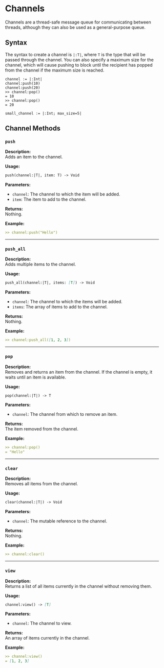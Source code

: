 # Channels

Channels are a thread-safe message queue for communicating between threads,
although they can also be used as a general-purpose queue.

## Syntax

The syntax to create a channel is `|:T|`, where `T` is the type that will be
passed through the channel. You can also specify a maximum size for the
channel, which will cause pushing to block until the recipient has popped from
the channel if the maximum size is reached.

```tomo
channel := |:Int|
channel:push(10)
channel:push(20)
>> channel:pop()
= 10
>> channel:pop()
= 20

small_channel := |:Int; max_size=5|
```

## Channel Methods

### `push`

**Description:**  
Adds an item to the channel.

**Usage:**  
```markdown
push(channel:|T|, item: T) -> Void
```

**Parameters:**

- `channel`: The channel to which the item will be added.
- `item`: The item to add to the channel.

**Returns:**  
Nothing.

**Example:**  
```markdown
>> channel:push("Hello")
```

---

### `push_all`

**Description:**  
Adds multiple items to the channel.

**Usage:**  
```markdown
push_all(channel:|T|, items: [T]) -> Void
```

**Parameters:**

- `channel`: The channel to which the items will be added.
- `items`: The array of items to add to the channel.

**Returns:**  
Nothing.

**Example:**  
```markdown
>> channel:push_all([1, 2, 3])
```

---

### `pop`

**Description:**  
Removes and returns an item from the channel. If the channel is empty, it waits until an item is available.

**Usage:**  
```markdown
pop(channel:|T|) -> T
```

**Parameters:**

- `channel`: The channel from which to remove an item.

**Returns:**  
The item removed from the channel.

**Example:**  
```markdown
>> channel:pop()
= "Hello"
```

---

### `clear`

**Description:**  
Removes all items from the channel.

**Usage:**  
```markdown
clear(channel:|T|) -> Void
```

**Parameters:**

- `channel`: The mutable reference to the channel.

**Returns:**  
Nothing.

**Example:**  
```markdown
>> channel:clear()
```

---

### `view`

**Description:**  
Returns a list of all items currently in the channel without removing them.

**Usage:**  
```markdown
channel:view() -> [T]
```

**Parameters:**

- `channel`: The channel to view.

**Returns:**  
An array of items currently in the channel.

**Example:**  
```markdown
>> channel:view()
= [1, 2, 3]
```

